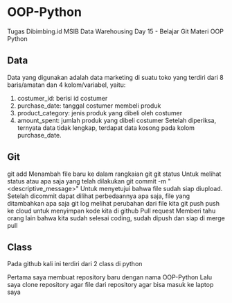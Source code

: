 # OOP-Python
Tugas Dibimbing.id MSIB Data Warehousing Day 15 - Belajar Git Materi OOP Python 

## Data
Data yang digunakan adalah data marketing di suatu toko yang terdiri dari 8 baris/amatan dan 4 kolom/variabel, yaitu:
1. costumer_id: berisi id costumer
2. purchase_date: tanggal costumer membeli produk
3. product_category: jenis produk yang dibeli oleh costumer
4. amount_spent: jumlah produk yang dibeli costumer
Setelah diperiksa, ternyata data tidak lengkap, terdapat data kosong pada kolom purchase_date.

## Git
git add
Menambah file baru ke dalam rangkaian git
git status 
Untuk melihat status atau apa saja yang telah dilakukan
git commit -m "<descriptive_message>"
Untuk menyetujui bahwa file sudah siap diupload. Setelah dicommit dapat dilihat perbedaannya apa saja, file yang ditambahkan apa saja
git log
melihat perubahan dari file kita
git push
push ke cloud untuk menyimpan kode kita di github
Pull request
Memberi tahu orang lain bahwa kita sudah selesai coding, sudah dipush dan siap di merge pull




## Class
Pada github kali ini terdiri dari 2 class di python

Pertama saya membuat repository baru dengan nama OOP-Python
Lalu saya clone repository agar file dari repository agar bisa masuk ke laptop saya
